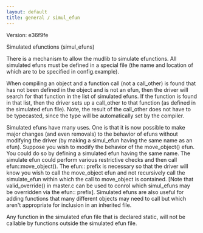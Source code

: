 ```yaml
---
layout: default
title: general / simul_efun
---
```


Version: e36f9fe

Simulated efunctions (simul_efuns)

There is a mechanism to allow the mudlib to simulate efunctions.  All
simulated efuns must be defined in a special file (the name and location
of which are to be specified in config.example).

When compiling an object and a function call (not a call_other) is found that
has not been defined in the object and is not an efun, then the driver
will search for that function in the list of simulated efuns.  If the
function is found in that list, then the driver sets up a call_other to
that function (as defined in the simulated efun file).  Note, the result
of the call_other does not have to be typecasted, since the type will be
automatically set by the compiler.

Simulated efuns have many uses.  One is that it is now possible to make major
changes (and even removals) to the behavior of efuns without modifying
the driver (by making a simul_efun having the same name as an efun).  Suppose
you wish to modify the behavior of the move_object() efun.  You could do
so by defining a simulated efun having the same name.  The simulate efun
could perform various restrictive checks and then call efun::move_object().
The efun:: prefix is necessary so that the driver will know you wish to call
the move_object efun and not recursively call the simulate_efun within which
the call to move_object is contained.  [Note that valid_override() in master.c
can be used to conrol which simul_efuns may be overridden via the efun::
prefix].  Simulated efuns are also useful for adding functions that many
different objects may need to call but which aren't appropriate for
inclusion in an inherited file.

Any function in the simulated efun file that is declared static, will
not be callable by functions outside the simulated efun file.
